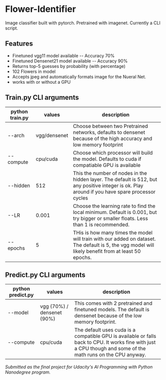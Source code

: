 # Flower-Identifier
Image classifier built with pytorch. Pretrained with imagenet. Currently a CLI script.

## Features
* Finetuned vgg11 model available -- Accuracy 70%
* Finetuned Densenet21 model available -- Accuracy 90%
* Returns top-5 guesses by probability (with percentage)
* 102 Flowers in model
* Accepts jpeg and automatically formats image for the Nueral Net.
* works with or without a GPU

## Train.py CLI arguments
python train.py | values | description
------------ | ------------- | -------------
--arch | vgg/densenet | Choose between two Pretrained networks, defaults to densenet because of the high accuracy and low memory footprint
--compute | cpu/cuda | Choose which processor will build the model. Defaults to cuda if compatiable GPU is available
--hidden | 512 | This the number of nodes in the hidden layer. The default is 512, but any positive integer is ok. Play around if you have spare processor cycles
--LR | 0.001 | Choose the learning rate to find the local minimum. Default is 0.001, but try bigger or smaller floats. Less than 1 is recommended.
--epochs | 5 | THis is how many times the model will train with our added on dataset. The default is 5, the vgg model will likely benefit from at least 50 epochs.

## Predict.py CLI arguments
python predict.py | values | description
------------ | ------------- | -------------
--model | vgg (70%) / densenet (90%) | This comes with 2 pretrained and finetuned models. The default is densenet because of the low memory footprint.
--compute | cpu/cuda | The default uses cuda is a compatible GPU is available or falls back to CPU. It works fine with just a CPU though and some of the math runs on the CPU anyway.


_Submitted as the final project for Udacity's AI Programming with Python Nanodegree program._

